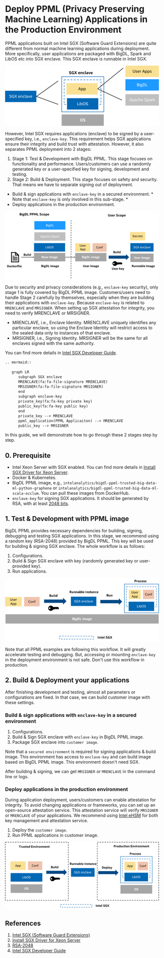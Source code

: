 # Deploy PPML (Privacy Preserving Machine Learning) Applications in the Production Environment

PPML applications built on Intel SGX (Software Guard Extensions) are quite different from normal machine learning applications during deployment. More specifically, user applications are packaged with BigDL, Spark and LibOS etc into SGX enclave. This SGX enclave is runnable in Intel SGX.

![](../images/ppml_sgx_enclave.png)

However, Intel SGX requires applications (enclave) to be signed by a user-specified key, i.e., `enclave-key`. This requirement helps SGX applications ensure their integrity and build trust with attestation. However, it also separates PPML deployment into 2 stages:

1. Stage 1: Test & Development with BigDL PPML. This stage focuses on functionality and performance. Users/customers can use a randomly generated key or a user-specified key for signing, development and testing.
2. Stage 2: Build & Deployment. This stage focuses on safety and security. That means we have to separate signing out of deployment.
  * Build & sign applications with `enclave-key` in a secured environment. * Note that `enclave-key` is only involved in this sub-stage. *
  * Deploy applications in the production environment.

![](../images/ppml_scope.png)

Due to security and privacy considerations (e.g., `enclave-key` security), only stage 1 is fully covered by BigDL PPML image. Customers/users need to handle Stage 2 carefully by themselves, especially when they are building their applications with `enclave-key`. Because `enclave-key` is related to `MRENCLAVE` and `MRSIGNER`. When setting up SGX attestation for integrity, you need to verify MRENCLAVE or MRSIGNER.

* MRENCLAVE, i.e., Enclave Identity. MRENCLAVE uniquely identifies any particular enclave, so using the Enclave Identity will restrict access to the sealed data only to instances of that enclave.
* MRSIGNER, i.e., Signing Identity. MRSIGNER will be the same for all enclaves signed with the same authority.

You can find more details in [Intel SGX Developer Guide](https://download.01.org/intel-sgx/linux-1.5/docs/Intel_SGX_Developer_Guide.pdf).


```eval_rst
.. mermaid::

   graph LR
      subgraph SGX enclave
      MRENCLAVE(fa:fa-file-signature MRENCLAVE)
      MRSIGNER(fa:fa-file-signature MRSIGNER)
      end
      subgraph enclave-key
      private_key(fa:fa-key private key)
      public_key(fa:fa-key public key)
      end
      private_key --> MRENCLAVE
      ppml_application(PPML Applicaiton) --> MRENCLAVE
      public_key --> MRSIGNER
```

In this guide, we will demonstrate how to go through these 2 stages step by step.

## 0. Prerequisite

* Intel Xeon Server with SGX enabled. You can find more details in [Install SGX Driver for Xeon Server](https://bigdl.readthedocs.io/en/latest/doc/PPML/QuickStart/install_sgx_driver.html).
* Docker & Kubernetes.
* BigDL PPML image, e.g., `intelanalytics/bigdl-ppml-trusted-big-data-ml-python-graphene` or `intelanalytics/bigdl-ppml-trusted-big-data-ml-scala-occlum`. You can pull these images from DockerHub.
* `enclave-key` for signing SGX applications. It should be generated by RSA, with at least [2048 bits](https://en.wikipedia.org/wiki/RSA_numbers#RSA-2048).


## 1. Test & Development with PPML image

BigDL PPML provides necessary dependencies for building, signing, debugging and testing SGX applications. In this stage, we recommend using a random key (RSA-2048) provided by BigDL PPML. This key will be used for building & signing SGX enclave. The whole workflow is as follows:

1. Configurations.
2. Build & Sign SGX enclave with key (randomly generated key or user-provided key).
3. Run applications.

![](../images/ppml_test_dev.png)

Note that all PPML examples are following this workflow. It will greatly accelerate testing and debugging. But, accessing or mounting `enclave-key` in the deployment environment is not safe. Don't use this workflow in production.

## 2. Build & Deployment your applications

After finishing development and testing, almost all parameters or configurations are fixed. In that case, we can build customer image with these settings.

### Build & sign applications with `enclave-key` in a secured environment

1. Configurations.
2. Build & Sign SGX enclave with `enclave-key` in BigDL PPML image.
3. Package SGX enclave into `customer image`.

Note that a `secured environment` is required for signing applications & build image. This environment has access to `enclave-key` and can build image based on BigDL PPML image. This environment doesn't need SGX.

After building & signing, we can get `MRSIGNER` or `MRENCLAVE` in the command line or logs.

### Deploy applications in the production environment

During application deployment, users/customers can enable attestation for integrity. To avoid changing applications or frameworks, you can set up an open-source attestation service. This attestation service will verify `MRSIGNER` or `MRENCLAVE` of your applications. We recommend using [Intel eHSM](https://github.com/intel/ehsm) for both key management and attestation service.

1. Deploy the `customer image`.
2. Run PPML applications in customer image.

![](../images/ppml_build_deploy.png)

## References

1. [Intel SGX (Software Guard Extensions)](https://www.intel.com/content/www/us/en/developer/tools/software-guard-extensions/overview.html)
2. [Install SGX Driver for Xeon Server](https://bigdl.readthedocs.io/en/latest/doc/PPML/QuickStart/install_sgx_driver.html)
3. [RSA-2048](https://en.wikipedia.org/wiki/RSA_numbers#RSA-2048)
4. [Intel SGX Developer Guide](https://download.01.org/intel-sgx/linux-1.5/docs/Intel_SGX_Developer_Guide.pdf)
